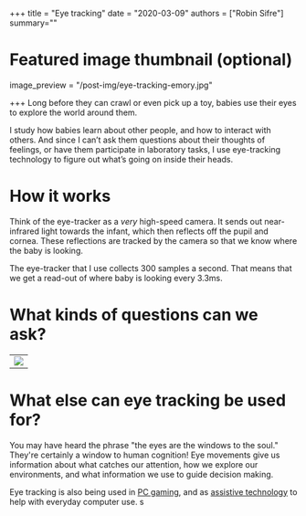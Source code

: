 +++
title = "Eye tracking"
date = "2020-03-09"
authors = ["Robin Sifre"]
summary=""


# Featured image thumbnail (optional)
image_preview = "/post-img/eye-tracking-emory.jpg"

+++
Long before they can crawl or even pick up a toy, babies use their eyes to explore the world around them.  

I study how babies learn about other people, and how to interact with others. And since I can’t ask them questions about their thoughts of feelings, or have them participate in laboratory tasks, I use eye-tracking technology to figure out what’s going on inside their heads. 

# How it works
Think of the eye-tracker as a <i>very</i> high-speed camera. It sends out near-infrared light towards the infant, which then reflects off the pupil and cornea. These reflections are tracked by the camera so that we know where the baby is looking.  

The eye-tracker that I use collects 300 samples a second. That means that we get a read-out of where baby is looking every 3.3ms. 

# What kinds of questions can we ask? 
<table class="image">
<tr><td><img src="/post-img/eye-tracking-dancing-ladies" alt=" "/></td></tr>
</table>  



# What else can eye tracking be used for?  
You may have heard the phrase "the eyes are the windows to the soul." They're certainly a window to human cognition! Eye movements give us information about what catches our attention, how we explore our environments, and what information we use to guide decision making.  

Eye tracking is also being used in [PC gaming](https://help.tobii.com/hc/en-us/articles/115003295025-Eye-tracking-in-gaming-how-does-it-work-), and as [assistive technology](https://www.abilities.com/community/assistive_eye-control.html) to help with everyday computer use. s